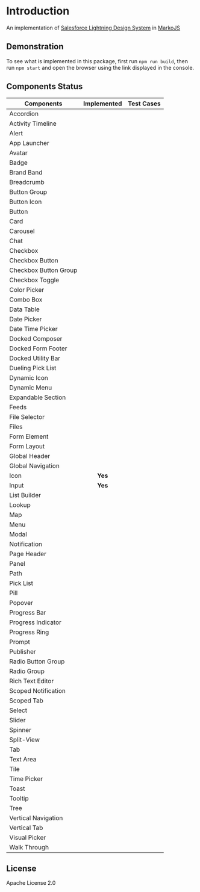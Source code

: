 # Introduction

An implementation of [Salesforce Lightning Design System](https://www.lightningdesignsystem.com) in [MarkoJS](https://markojs.com)

## Demonstration

To see what is implemented in this package, first run `npm run build`, then run `npm start` and open the browser using the link displayed in the console.
## Components Status

| Components             | Implemented   | Test Cases  |
| ---------------------- |:-------------:| -----------:|
| Accordion              |               |             |
| Activity Timeline      |               |             |
| Alert                  |               |             |
| App Launcher           |               |             |
| Avatar                 |               |             |
| Badge                  |               |             |
| Brand Band             |               |             |
| Breadcrumb             |               |             |
| Button Group           |               |             |
| Button Icon            |               |             |
| Button                 |               |             |
| Card                   |               |             |
| Carousel               |               |             |
| Chat                   |               |             |
| Checkbox               |               |             |
| Checkbox Button        |               |             |
| Checkbox Button Group  |               |             |
| Checkbox Toggle        |               |             |
| Color Picker           |               |             |
| Combo Box              |               |             |
| Data Table             |               |             |
| Date Picker            |               |             |
| Date Time Picker       |               |             |
| Docked Composer        |               |             |
| Docked Form Footer     |               |             |
| Docked Utility Bar     |               |             |
| Dueling Pick List      |               |             |
| Dynamic Icon           |               |             |
| Dynamic Menu           |               |             |
| Expandable Section     |               |             |
| Feeds                  |               |             |
| File Selector          |               |             |
| Files                  |               |             |
| Form Element           |               |             |
| Form Layout            |               |             |
| Global Header          |               |             |
| Global Navigation      |               |             |
| Icon                   | **Yes**       |             |
| Input                  | **Yes**       |             |
| List Builder           |               |             |
| Lookup                 |               |             |
| Map                    |               |             |
| Menu                   |               |             |
| Modal                  |               |             |
| Notification           |               |             |
| Page Header            |               |             |
| Panel                  |               |             |
| Path                   |               |             |
| Pick List              |               |             |
| Pill                   |               |             |
| Popover                |               |             |
| Progress Bar           |               |             |
| Progress Indicator     |               |             |
| Progress Ring          |               |             |
| Prompt                 |               |             |
| Publisher              |               |             |
| Radio Button Group     |               |             |
| Radio Group            |               |             |
| Rich Text Editor       |               |             |
| Scoped Notification    |               |             |
| Scoped Tab             |               |             |
| Select                 |               |             |
| Slider                 |               |             |
| Spinner                |               |             |
| Split-View             |               |             |
| Tab                    |               |             |
| Text Area              |               |             |
| Tile                   |               |             |
| Time Picker            |               |             |
| Toast                  |               |             |
| Tooltip                |               |             |
| Tree                   |               |             |
| Vertical Navigation    |               |             |
| Vertical Tab           |               |             |
| Visual Picker          |               |             |
| Walk Through           |               |             |

## License

Apache License 2.0